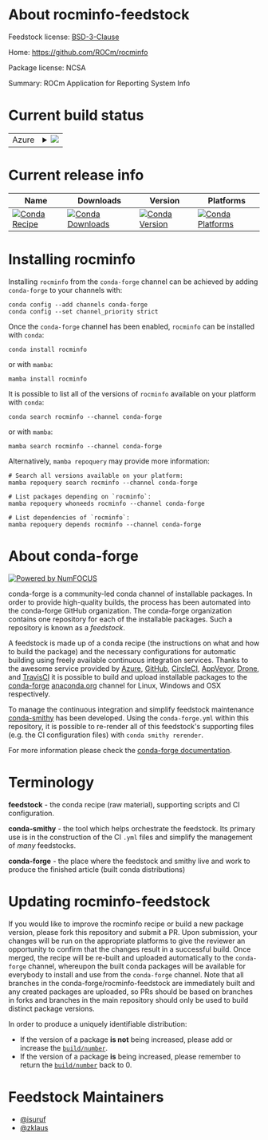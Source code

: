 About rocminfo-feedstock
========================

Feedstock license: [BSD-3-Clause](https://github.com/conda-forge/rocminfo-feedstock/blob/main/LICENSE.txt)

Home: https://github.com/ROCm/rocminfo

Package license: NCSA

Summary: ROCm Application for Reporting System Info

Current build status
====================


<table>
    
  <tr>
    <td>Azure</td>
    <td>
      <details>
        <summary>
          <a href="https://dev.azure.com/conda-forge/feedstock-builds/_build/latest?definitionId=8386&branchName=main">
            <img src="https://dev.azure.com/conda-forge/feedstock-builds/_apis/build/status/rocminfo-feedstock?branchName=main">
          </a>
        </summary>
        <table>
          <thead><tr><th>Variant</th><th>Status</th></tr></thead>
          <tbody><tr>
              <td>linux_64</td>
              <td>
                <a href="https://dev.azure.com/conda-forge/feedstock-builds/_build/latest?definitionId=8386&branchName=main">
                  <img src="https://dev.azure.com/conda-forge/feedstock-builds/_apis/build/status/rocminfo-feedstock?branchName=main&jobName=linux&configuration=linux%20linux_64_" alt="variant">
                </a>
              </td>
            </tr>
          </tbody>
        </table>
      </details>
    </td>
  </tr>
</table>

Current release info
====================

| Name | Downloads | Version | Platforms |
| --- | --- | --- | --- |
| [![Conda Recipe](https://img.shields.io/badge/recipe-rocminfo-green.svg)](https://anaconda.org/conda-forge/rocminfo) | [![Conda Downloads](https://img.shields.io/conda/dn/conda-forge/rocminfo.svg)](https://anaconda.org/conda-forge/rocminfo) | [![Conda Version](https://img.shields.io/conda/vn/conda-forge/rocminfo.svg)](https://anaconda.org/conda-forge/rocminfo) | [![Conda Platforms](https://img.shields.io/conda/pn/conda-forge/rocminfo.svg)](https://anaconda.org/conda-forge/rocminfo) |

Installing rocminfo
===================

Installing `rocminfo` from the `conda-forge` channel can be achieved by adding `conda-forge` to your channels with:

```
conda config --add channels conda-forge
conda config --set channel_priority strict
```

Once the `conda-forge` channel has been enabled, `rocminfo` can be installed with `conda`:

```
conda install rocminfo
```

or with `mamba`:

```
mamba install rocminfo
```

It is possible to list all of the versions of `rocminfo` available on your platform with `conda`:

```
conda search rocminfo --channel conda-forge
```

or with `mamba`:

```
mamba search rocminfo --channel conda-forge
```

Alternatively, `mamba repoquery` may provide more information:

```
# Search all versions available on your platform:
mamba repoquery search rocminfo --channel conda-forge

# List packages depending on `rocminfo`:
mamba repoquery whoneeds rocminfo --channel conda-forge

# List dependencies of `rocminfo`:
mamba repoquery depends rocminfo --channel conda-forge
```


About conda-forge
=================

[![Powered by
NumFOCUS](https://img.shields.io/badge/powered%20by-NumFOCUS-orange.svg?style=flat&colorA=E1523D&colorB=007D8A)](https://numfocus.org)

conda-forge is a community-led conda channel of installable packages.
In order to provide high-quality builds, the process has been automated into the
conda-forge GitHub organization. The conda-forge organization contains one repository
for each of the installable packages. Such a repository is known as a *feedstock*.

A feedstock is made up of a conda recipe (the instructions on what and how to build
the package) and the necessary configurations for automatic building using freely
available continuous integration services. Thanks to the awesome service provided by
[Azure](https://azure.microsoft.com/en-us/services/devops/), [GitHub](https://github.com/),
[CircleCI](https://circleci.com/), [AppVeyor](https://www.appveyor.com/),
[Drone](https://cloud.drone.io/welcome), and [TravisCI](https://travis-ci.com/)
it is possible to build and upload installable packages to the
[conda-forge](https://anaconda.org/conda-forge) [anaconda.org](https://anaconda.org/)
channel for Linux, Windows and OSX respectively.

To manage the continuous integration and simplify feedstock maintenance
[conda-smithy](https://github.com/conda-forge/conda-smithy) has been developed.
Using the ``conda-forge.yml`` within this repository, it is possible to re-render all of
this feedstock's supporting files (e.g. the CI configuration files) with ``conda smithy rerender``.

For more information please check the [conda-forge documentation](https://conda-forge.org/docs/).

Terminology
===========

**feedstock** - the conda recipe (raw material), supporting scripts and CI configuration.

**conda-smithy** - the tool which helps orchestrate the feedstock.
                   Its primary use is in the construction of the CI ``.yml`` files
                   and simplify the management of *many* feedstocks.

**conda-forge** - the place where the feedstock and smithy live and work to
                  produce the finished article (built conda distributions)


Updating rocminfo-feedstock
===========================

If you would like to improve the rocminfo recipe or build a new
package version, please fork this repository and submit a PR. Upon submission,
your changes will be run on the appropriate platforms to give the reviewer an
opportunity to confirm that the changes result in a successful build. Once
merged, the recipe will be re-built and uploaded automatically to the
`conda-forge` channel, whereupon the built conda packages will be available for
everybody to install and use from the `conda-forge` channel.
Note that all branches in the conda-forge/rocminfo-feedstock are
immediately built and any created packages are uploaded, so PRs should be based
on branches in forks and branches in the main repository should only be used to
build distinct package versions.

In order to produce a uniquely identifiable distribution:
 * If the version of a package **is not** being increased, please add or increase
   the [``build/number``](https://docs.conda.io/projects/conda-build/en/latest/resources/define-metadata.html#build-number-and-string).
 * If the version of a package **is** being increased, please remember to return
   the [``build/number``](https://docs.conda.io/projects/conda-build/en/latest/resources/define-metadata.html#build-number-and-string)
   back to 0.

Feedstock Maintainers
=====================

* [@isuruf](https://github.com/isuruf/)
* [@zklaus](https://github.com/zklaus/)

